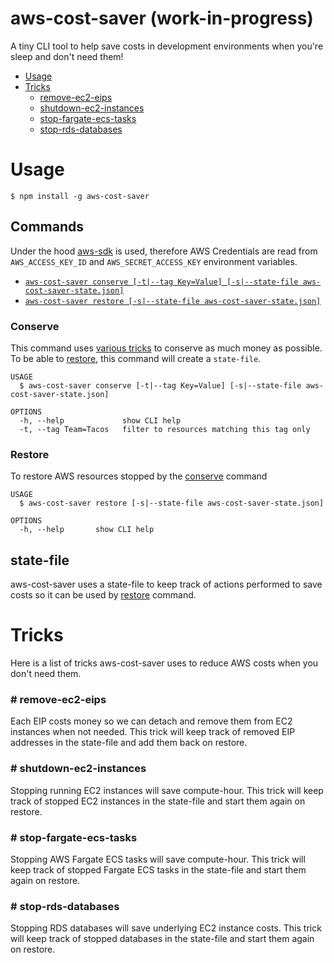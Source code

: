 aws-cost-saver (work-in-progress)
=======================

A tiny CLI tool to help save costs in development environments when you're sleep and don't need them!

<!-- toc -->
* [Usage](#usage)
* [Tricks](#tricks)
  * [remove-ec2-eips](#-remove-ec2-eips)
  * [shutdown-ec2-instances](#-shutdown-ec2-instances)
  * [stop-fargate-ecs-tasks](#-stop-fargate-ecs-tasks)
  * [stop-rds-databases](#-stop-rds-databases)
<!-- tocstop -->

# Usage
<!-- usage -->
```sh-session
$ npm install -g aws-cost-saver
```
<!-- usagestop -->
## Commands
Under the hood [aws-sdk](https://github.com/aws/aws-sdk-js) is used, therefore AWS Credentials are read from `AWS_ACCESS_KEY_ID` and `AWS_SECRET_ACCESS_KEY` environment variables.

<!-- commands -->
* [`aws-cost-saver conserve [-t|--tag Key=Value] [-s|--state-file aws-cost-saver-state.json]`](#conserve)
* [`aws-cost-saver restore [-s|--state-file aws-cost-saver-state.json]`](#restore)

### Conserve

This command uses [various tricks](#tricks) to conserve as much money as possible. To be able to [restore](#restore), this command will create a `state-file`.

```
USAGE
  $ aws-cost-saver conserve [-t|--tag Key=Value] [-s|--state-file aws-cost-saver-state.json]

OPTIONS
  -h, --help             show CLI help
  -t, --tag Team=Tacos   filter to resources matching this tag only
```

### Restore

To restore AWS resources stopped by the [conserve](#conserve) command

```
USAGE
  $ aws-cost-saver restore [-s|--state-file aws-cost-saver-state.json]

OPTIONS
  -h, --help       show CLI help
```
<!-- commandsstop -->

## state-file
aws-cost-saver uses a state-file to keep track of actions performed to save costs so it can be used by [restore](#restore) command. 

# Tricks
Here is a list of tricks aws-cost-saver uses to reduce AWS costs when you don't need them.

### # remove-ec2-eips
Each EIP costs money so we can detach and remove them from EC2 instances when not needed. This trick will keep track of removed EIP addresses in the state-file and add them back on restore.

### # shutdown-ec2-instances
Stopping running EC2 instances will save compute-hour. This trick will keep track of stopped EC2 instances in the state-file and start them again on restore.

### # stop-fargate-ecs-tasks
Stopping AWS Fargate ECS tasks will save compute-hour. This trick will keep track of stopped Fargate ECS tasks in the state-file and start them again on restore.

### # stop-rds-databases
Stopping RDS databases will save underlying EC2 instance costs. This trick will keep track of stopped databases in the state-file and start them again on restore.
